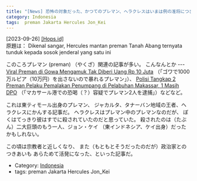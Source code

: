 ```yaml
---
title: "[News] 恐怖の対象だった、かつてのプレマン、ヘラクレスはいまは例の准将につきしたがっているという ---ヘラクレス！"
category: Indonesia
tags:  preman Jakarta Hercules Jon_Kei
---
```


[2023-09-26] [[Hops.id]](https://www.hops.id/unik/29410290416/dikenal-sangar-hercules-mantan-preman-tanah-abang-ternyata-tunduk-kepada-sosok-jenderal-yang-satu-ini?utm_source=pocket_saves)  
 原題は：
Dikenal sangar,
Hercules mantan preman Tanah Abang
ternyata tunduk kepada sosok jenderal yang satu ini

 このころプレマン (preman) （やくざ）関連の記事が多い。
こんなんとか ---
[Viral Preman di Gowa Mengamuk Tak Diberi Uang Rp 10 Juta](https://makassar.kompas.com/read/2023/09/26/224611978/viral-preman-di-gowa-mengamuk-tak-diberi-uang-rp-10-juta?utm_source=pocket_saves)
（「ゴワで1000万ルピア（10万円）を出さないので暴れるプレマン」）、
[Polisi Tangkap 2 Preman Pelaku
Pemalakan Penumpang di Pelabuhan Makassar,
1 Masih DPO](https://makassar.kompas.com/read/2023/09/21/193750078/polisi-tangkap-2-preman-pelaku-pemalakan-penumpang-di-pelabuhan-makassar-1)
（「マカサール港での恐喝（？）容疑でプレマン2人を逮捕」）などなど。

 これは東ティモール出身のプレマン、
ジャカルタ、タナーバン地域の王者、ヘラクレスにかんする記事だ。
ヘラクレスはプレマン中のプレマンなのだが、
ぼくはてっきり彼はすでに殺されていたのだと思っていた。
殺されたのは（たぶん）二大巨頭のもう一人、ジョン・ケイ
（東インドネシア、ケイ出身）だったかもしれない。

 この頃は宗教者と近しくなり、
また（もともとそうだったのだが）政治家とのつきあいも
あらためて活発になった、といった記事だ。

- Category: [Indonesia](/categories.html#Indonesia)
- tags:  preman Jakarta Hercules Jon_Kei

